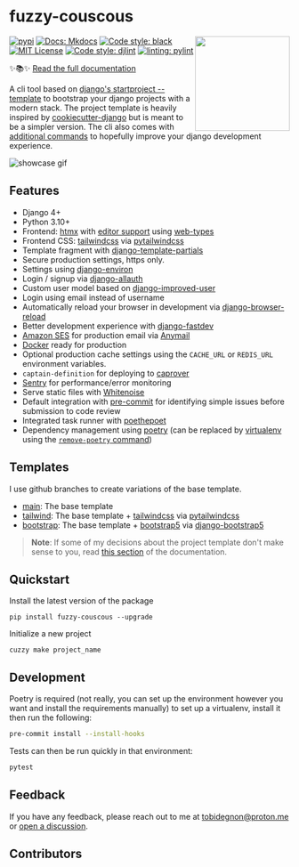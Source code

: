 # fuzzy-couscous

<img align="right" width="170" height="170" src="https://res.cloudinary.com/dgugjkmqg/image/upload/v1672335414/Dream_TradingCard_bw46ec.png">

[![pypi](https://badge.fury.io/py/fuzzy-couscous.svg)](https://pypi.org/project/fuzzy-couscous/)
[![Docs: Mkdocs](https://img.shields.io/badge/mkdocs-docs-blue.svg)](https://tobi-de.github.io/fuzzy-couscous)
[![Code style: black](https://img.shields.io/badge/code%20style-black-000000.svg)](https://github.com/psf/black)
[![MIT License](https://img.shields.io/badge/license-MIT-blue.svg)](https://github.com/Tobi-De/fuzzy-couscous/blob/main/LICENSE)
[![Code style: djlint](https://img.shields.io/badge/html%20style-djlint-blue.svg)](https://www.djlint.com)
[![linting: pylint](https://img.shields.io/badge/linting-pylint-yellowgreen)](https://github.com/PyCQA/pylint)

✨📚✨ [Read the full documentation](https://tobi-de.github.io/fuzzy-couscous)

A cli tool based on [django's startproject --template](https://docs.djangoproject.com/en/stable/ref/django-admin/#startproject) to bootstrap
your django projects with a modern stack. The project template is heavily inspired by [cookiecutter-django](https://github.com/cookiecutter/cookiecutter-django) but is meant to be a simpler version.
The cli also comes with [additional commands](https://tobi-de.github.io/fuzzy-couscous/usage/#cuzzy) to hopefully improve your django development experience.

![showcase gif](https://raw.githubusercontent.com/Tobi-De/fuzzy-couscous/main/docs/assets/cuzzy_demo.gif)

## Features

- Django 4+
- Python 3.10+
- Frontend: [htmx](https://htmx.org/) with [editor support](https://oluwatobi.dev/blog/posts/htmx-support-in-pycharm/) using [web-types](https://github.com/JetBrains/web-types#web-types)
- Frontend CSS: [tailwindcss](https://github.com/timonweb/pytailwindcss) via [pytailwindcss](https://github.com/timonweb/pytailwindcss)
- Template fragment with [django-template-partials](https://github.com/carltongibson/django-template-partials)
- Secure production settings, https only.
- Settings using [django-environ](https://github.com/joke2k/django-environ)
- Login / signup via [django-allauth](https://github.com/pennersr/django-allauth)
- Custom user model based on [django-improved-user](https://github.com/jambonsw/django-improved-user)
- Login using email instead of username
- Automatically reload your browser in development via [django-browser-reload](https://github.com/adamchainz/django-browser-reload)
- Better development experience with [django-fastdev](https://github.com/boxed/django-fastdev)
- [Amazon SES](https://aws.amazon.com/ses/?nc1=h_ls) for production email via [Anymail](https://github.com/anymail/django-anymail)
- [Docker](https://www.docker.com/) ready for production
- Optional production cache settings using the `CACHE_URL` or `REDIS_URL` environment variables.
- `captain-definition` for deploying to [caprover](https://caprover.com/)
- [Sentry](https://sentry.io/welcome/) for performance/error monitoring
- Serve static files with [Whitenoise](https://whitenoise.evans.io/en/latest/)
- Default integration with [pre-commit](https://github.com/pre-commit/pre-commit) for identifying simple issues before submission to code review
- Integrated task runner with [poethepoet](https://github.com/nat-n/poethepoet)
- Dependency management using [poetry](https://github.com/python-poetry/poetry) (can be replaced by [virtualenv](https://github.com/pypa/virtualenv) using the [`remove-poetry` command](https://tobi-de.github.io/fuzzy-couscous/usage/#cuzzy-remove-poetry))

## Templates

I use github branches to create variations of the base template.

- [main](https://github.com/Tobi-De/fuzzy-couscous): The base template
- [tailwind](https://github.com/Tobi-De/fuzzy-couscous/tree/tailwind): The base template + [tailwindcss](https://github.com/timonweb/pytailwindcss)  via [pytailwindcss](https://github.com/timonweb/pytailwindcss)
- [bootstrap](https://github.com/Tobi-De/fuzzy-couscous/tree/bootstrap): The base template + [bootstrap5](https://getbootstrap.com/) via [django-bootstrap5](https://github.com/zostera/django-bootstrap5)

> **Note**: If some of my decisions about the project template don't make sense to you, read [this section](https://tobi-de.github.io/fuzzy-couscous/project/) of the documentation.

## Quickstart

Install the latest version of the package

```shell
pip install fuzzy-couscous --upgrade
```

Initialize a new project

```shell
cuzzy make project_name
```

## Development

Poetry is required (not really, you can set up the environment however you want and install the requirements
manually) to set up a virtualenv, install it then run the following:

```sh
pre-commit install --install-hooks
```

Tests can then be run quickly in that environment:

```sh
pytest
```

## Feedback

If you have any feedback, please reach out to me at tobidegnon@proton.me or [open a discussion](https://github.com/Tobi-De/fuzzy-couscous/discussions/new).

## Contributors

<!-- ALL-CONTRIBUTORS-LIST:START - Do not remove or modify this section -->
<!-- prettier-ignore-start -->
<!-- markdownlint-disable -->

<!-- markdownlint-restore -->
<!-- prettier-ignore-end -->

<!-- ALL-CONTRIBUTORS-LIST:END -->
